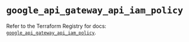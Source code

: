 # `google_api_gateway_api_iam_policy`

Refer to the Terraform Registry for docs: [`google_api_gateway_api_iam_policy`](https://registry.terraform.io/providers/hashicorp/google-beta/6.44.0/docs/resources/google_api_gateway_api_iam_policy).
